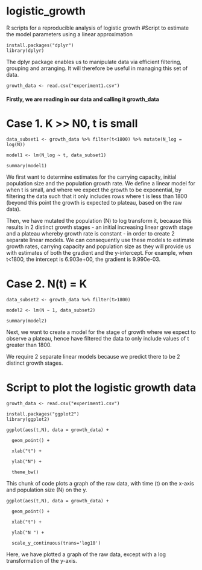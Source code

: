 # logistic_growth
R scripts for a reproducible analysis of logistic growth
#Script to estimate the model parameters using a linear approximation
```{r}
install.packages("dplyr")
library(dplyr)
```
The dplyr package enables us to manipulate data via efficient filtering, grouping and arranging. It will therefore be useful in managing this set of data.
```{r}
growth_data <- read.csv("experiment1.csv")
```
#### Firstly, we are reading in our data and calling it growth_data

# Case 1. K >> N0, t is small
```{r]
data_subset1 <- growth_data %>% filter(t<1800) %>% mutate(N_log = log(N))

model1 <- lm(N_log ~ t, data_subset1)

summary(model1)
```
We first want to determine estimates for the carrying capacity, initial population size and the population growth rate. We define a linear model for when t is small, and where we expect the growth to be exponential, by filtering the data such that it only includes rows where t is less than 1800 (beyond this point the growth is expected to plateau, based on the raw data). 

Then, we have mutated the population (N) to log transform it, because this results in 2 distinct growth stages - an initial increasing linear growth stage and a plateau whereby growth rate is constant - in order to create 2 separate linear models. We can consequently use these models to estimate growth rates, carrying capacity and population size as they will provide us with estimates of both the gradient and the y-intercept. For example, when t<1800, the intercept is 6.903e+00, the gradient is 9.990e-03.

# Case 2. N(t) = K
```{r}
data_subset2 <- growth_data %>% filter(t>1800)

model2 <- lm(N ~ 1, data_subset2)

summary(model2)
```
Next, we want to create a model for the stage of growth where we expect to observe a plateau, hence have filtered the data to only include values of t greater than 1800. 

We require 2 separate linear models because we predict there to be 2 distinct growth stages.


# Script to plot the logistic growth data
```{r}
growth_data <- read.csv("experiment1.csv")

install.packages("ggplot2")
library(ggplot2)

ggplot(aes(t,N), data = growth_data) +
  
  geom_point() +
  
  xlab("t") +
  
  ylab("N") +
  
  theme_bw()
```
This chunk of code plots a graph of the raw data, with time (t) on the x-axis and population size (N) on the y.

```{r}
ggplot(aes(t,N), data = growth_data) +
  
  geom_point() +
  
  xlab("t") +
  
  ylab("N ") +
  
  scale_y_continuous(trans='log10')
```
Here, we have plotted a graph of the raw data, except with a log transformation of the y-axis. 
